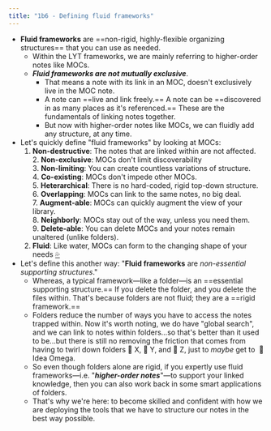 ```yaml
---
title: "1b6 - Defining fluid frameworks"
---
```

- **Fluid frameworks** are ==non-rigid, highly-flexible organizing structures== that you can use as needed.  
	- Within the LYT frameworks, we are mainly referring to higher-order notes like MOCs.  
  - **_Fluid frameworks are not mutually exclusive_**. 
	  - That means a note with its link in an MOC, doesn't exclusively live in the MOC note. 
	  - A note can ==live and link freely.== A note can be ==discovered in as many places as it's referenced.== These are the fundamentals of linking notes together. 
	  - But now with higher-order notes like MOCs, we can fluidly add any structure, at any time.
- Let's quickly define "fluid frameworks" by looking at MOCs:
	1. **Non-destructive**: The notes that are linked within are not affected.  
	2. **Non-exclusive**: MOCs don't limit discoverability  
	3. **Non-limiting**: You can create countless variations of structure.  
	4. **Co-existing**: MOCs don't impede other MOCs.  
	5. **Heterarchical**: There is no hard-coded, rigid top-down structure.  
	6. **Overlapping**: MOCs can link to the same notes, no big deal.  
	7. **Augment-able**: MOCs can quickly augment the view of your library.  
	8. **Neighborly**: MOCs stay out of the way, unless you need them.  
	9. **Delete-able**: You can delete MOCs and your notes remain unaltered (unlike folders).
	10. **Fluid**: Like water, MOCs can form to the changing shape of your needs [💦](http://www.linkingyourthinking.com/easter-eggs/ten-unique-attributes-of-mocs-2)
- Let's define this another way: "**Fluid frameworks** are _non-essential supporting structures_."
	- Whereas, a typical framework—like a folder—is an ==essential supporting structure.== If you delete the folder, and you delete the files within. That's because folders are not fluid; they are a ==rigid framework.==
	- Folders reduce the number of ways you have to access the notes trapped within. Now it's worth noting, we do have "global search", and we can link to notes within folders...so that's better than it used to be...but there is still no removing the friction that comes from having to twirl down folders 📂 X, 📂 Y, and 📂 Z, just to _maybe_ get to  📝 Idea Omega.  
	- So even though folders alone are rigid, if you expertly use fluid frameworks—i.e. "**_higher-order notes_**"—to support your linked knowledge, then you can also work back in some smart applications of folders.  
	- That's why we're here: to become skilled and confident with how we are deploying the tools that we have to structure our notes in the best way possible.